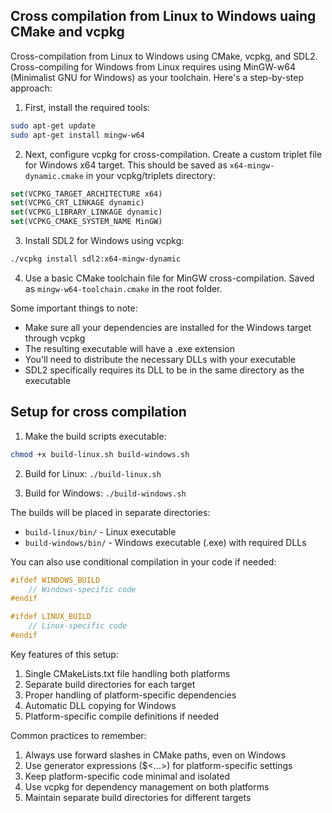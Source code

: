 ## Cross compilation from Linux to Windows uaing CMake and vcpkg
Cross-compilation from Linux to Windows using CMake, vcpkg, and SDL2. Cross-compiling for Windows from Linux requires using MinGW-w64 (Minimalist GNU for Windows) as your toolchain.
Here's a step-by-step approach:

1. First, install the required tools:

```bash
sudo apt-get update
sudo apt-get install mingw-w64
```

2. Next, configure vcpkg for cross-compilation. Create a custom triplet file for Windows x64 target. This should be saved as `x64-mingw-dynamic.cmake` in your vcpkg/triplets directory:

```cmake
set(VCPKG_TARGET_ARCHITECTURE x64)
set(VCPKG_CRT_LINKAGE dynamic)
set(VCPKG_LIBRARY_LINKAGE dynamic)
set(VCPKG_CMAKE_SYSTEM_NAME MinGW)
```

3. Install SDL2 for Windows using vcpkg:

```bash
./vcpkg install sdl2:x64-mingw-dynamic
```

4. Use a basic CMake toolchain file for MinGW cross-compilation. Saved as `mingw-w64-toolchain.cmake` in the root folder.

Some important things to note:

- Make sure all your dependencies are installed for the Windows target through vcpkg
- The resulting executable will have a .exe extension
- You'll need to distribute the necessary DLLs with your executable
- SDL2 specifically requires its DLL to be in the same directory as the executable

## Setup for cross compilation
1. Make the build scripts executable:
```bash
chmod +x build-linux.sh build-windows.sh
```

2. Build for Linux: `./build-linux.sh`

3. Build for Windows: `./build-windows.sh`

The builds will be placed in separate directories:

- `build-linux/bin/` - Linux executable
- `build-windows/bin/` - Windows executable (.exe) with required DLLs

You can also use conditional compilation in your code if needed:
```cpp
#ifdef WINDOWS_BUILD
    // Windows-specific code
#endif

#ifdef LINUX_BUILD
    // Linux-specific code
#endif
```

Key features of this setup:

1. Single CMakeLists.txt file handling both platforms
2. Separate build directories for each target
3. Proper handling of platform-specific dependencies
4. Automatic DLL copying for Windows
5. Platform-specific compile definitions if needed

Common practices to remember:

1. Always use forward slashes in CMake paths, even on Windows
2. Use generator expressions ($<...>) for platform-specific settings
3. Keep platform-specific code minimal and isolated
4. Use vcpkg for dependency management on both platforms
5. Maintain separate build directories for different targets